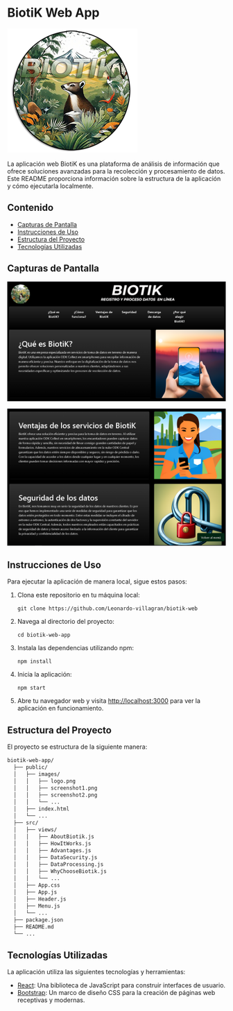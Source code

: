 # BiotiK Web App

![BiotiK Logo](https://github.com/Leonardo-villagran/biotik-web/blob/main/public/images/logo.png?raw=true)

La aplicación web BiotiK es una plataforma de análisis de información que ofrece soluciones avanzadas para la recolección y procesamiento de datos. Este README proporciona información sobre la estructura de la aplicación y cómo ejecutarla localmente.

## Contenido

- [Capturas de Pantalla](#capturas-de-pantalla)
- [Instrucciones de Uso](#instrucciones-de-uso)
- [Estructura del Proyecto](#estructura-del-proyecto)
- [Tecnologías Utilizadas](#tecnologías-utilizadas)

## Capturas de Pantalla

![Pantalla de Inicio](https://github.com/Leonardo-villagran/biotik-web/blob/main/public/images/screenshot1.png?raw=true)


![Proceso de Trabajo](https://github.com/Leonardo-villagran/biotik-web/blob/main/public/images/screenshot2.png?raw=true)


## Instrucciones de Uso

Para ejecutar la aplicación de manera local, sigue estos pasos:

1. Clona este repositorio en tu máquina local:

   ```shell
   git clone https://github.com/Leonardo-villagran/biotik-web
   ```

2. Navega al directorio del proyecto:

   ```shell
   cd biotik-web-app
   ```

3. Instala las dependencias utilizando npm:

   ```shell
   npm install
   ```

4. Inicia la aplicación:

   ```shell
   npm start
   ```

5. Abre tu navegador web y visita [http://localhost:3000](http://localhost:3000) para ver la aplicación en funcionamiento.

## Estructura del Proyecto

El proyecto se estructura de la siguiente manera:

```
biotik-web-app/
  ├── public/
  │   ├── images/
  │   │   ├── logo.png
  │   │   ├── screenshot1.png
  │   │   ├── screenshot2.png
  │   │   └── ...
  │   ├── index.html
  │   └── ...
  ├── src/
  │   ├── views/
  │   │   ├── AboutBiotik.js
  │   │   ├── HowItWorks.js
  │   │   ├── Advantages.js
  │   │   ├── DataSecurity.js
  │   │   ├── DataProcessing.js
  │   │   ├── WhyChooseBiotik.js
  │   │   └── ...
  │   ├── App.css
  │   ├── App.js
  │   ├── Header.js
  │   ├── Menu.js
  │   └── ...
  ├── package.json
  ├── README.md
  └── ...
```

## Tecnologías Utilizadas

La aplicación utiliza las siguientes tecnologías y herramientas:

- [React](https://reactjs.org/): Una biblioteca de JavaScript para construir interfaces de usuario.
- [Bootstrap](https://getbootstrap.com/): Un marco de diseño CSS para la creación de páginas web receptivas y modernas.